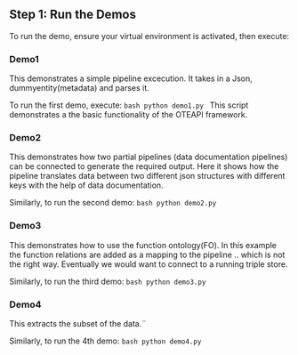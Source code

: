 ## Step 1: Run the Demos

To run the demo, ensure your virtual environment is activated, then execute:

### Demo1

This demonstrates a simple pipeline excecution. It takes in a Json, dummyentity(metadata) and parses it.

To run the first demo, execute:
`bash
	python demo1.py
	`
This script demonstrates a the basic functionality of the OTEAPI framework.

### Demo2

This demonstrates how two partial pipelines (data documentation pipelines) can be connected to generate the required output. Here it shows how the pipeline translates data between two different json structures with different keys with the help of data documentation.

Similarly, to run the second demo:
`bash
	python demo2.py
	`
### Demo3

This demonstrates how to use the function ontology(FO). In this example the function relations are added as a mapping to the pipeline .. which is not the right way. Eventually we would want to connect to a running triple store.

Similarly, to run the third demo:
`bash
	python demo3.py
	`
### Demo4

This extracts the subset of the data.¨

Similarly, to run the 4th demo:
`bash
	python demo4.py
   `
